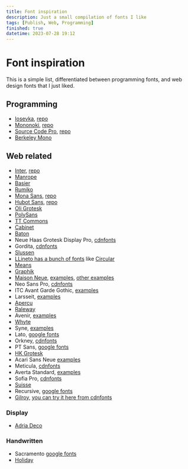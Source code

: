 ```yaml
---
title: Font inspiration
description: Just a small compilation of fonts I like
tags: [Publish, Web, Programming]
finished: true
datetime: 2023-07-28 19:12
---
```


# Font inspiration

This is a simple list, differentiated between programming fonts, and web design
fonts that I just liked.

## Programming

- [Iosevka](https://github.com/be5invis/Iosevka), [repo](https://github.com/be5invis/Iosevka)
- [Mononoki](https://madmalik.github.io/mononoki/), [repo](https://github.com/madmalik/mononoki/tree/main)
- [Source Code Pro](http://adobe-fonts.github.io/source-code-pro/), [repo](https://github.com/adobe-fonts/source-code-pro)
- [Berkeley Mono](https://berkeleygraphics.com/typefaces/berkeley-mono/)

## Web related

- [Inter](https://rsms.me/inter/), [repo](https://github.com/rsms/inter)
- [Manrope](https://www.gent.media/manrope)
- [Basier](https://www.atipofoundry.com/fonts/basier)
- [Rumiko](https://www.typemates.com/fonts/rumiko-clear)
- [Mona Sans](https://github.com/mona-sans), [repo](https://github.com/github/mona-sans)
- [Hubot Sans](https://github.com/mona-sans), [repo](https://github.com/github/hubot-sans)
- [Oli Grotesk](https://www.typotheque.com/fonts/oli-grotesk)
- [PolySans](https://wearegradient.net/polysansmono/)
- [TT Commons](https://typetype.org/fonts/tt-commons/)
- [Cabinet](https://www.fontshare.com/fonts/cabinet-grotesk)
- [Baton](https://www.fatype.com/typefaces/baton)
- Neue Haas Grotesk Display Pro, [cdnfonts](https://www.cdnfonts.com/neue-haas-grotesk-display-pro.font)
- Gordita, [cdnfonts](https://www.cdnfonts.com/gordita.font)
- [Slussen](https://blazetype.eu/typefaces/slussen)
- [LLineto has a bunch of fonts](https://lineto.com/) like [Circular](https://lineto.com/typefaces/circular)
- [Means](https://ux.mailchimp.com/patterns/typography)
- [Graphik](https://type.today/en/Graphik)
- [Maison Neue](https://www.maisonnue.com/), [examples](https://saaslandingpage.com/font/maison-neue/), [other examples](https://onepagelove.com/typeface/maison-neue)
- Neo Sans Pro, [cdnfonts](https://www.cdnfonts.com/neo-sans-pro.font)
- ITC Avant Garde Gothic, [examples](https://www.fontshut.com/itc-avant-garde-gothic-pro-font-family/)
- Larsseit, [examples](https://www.dafontfree.io/larsseit-font-family/)
- [Apercu](https://www.colophon-foundry.org/typefaces/apercu)
- [Raleway](https://www.theleagueofmoveabletype.com/raleway)
- Avenir, [examples](https://www.fonts.com/font/linotype/avenir)
- [Whyte](https://abcdinamo.com/typefaces/whyte)
- Syne, [examples](https://www.1001fonts.com/syne-font.html)
- Lato, [google fonts](https://fonts.google.com/specimen/Lato)
- Orkney, [cdnfonts](https://www.cdnfonts.com/ch/orkney.font)
- PT Sans, [google fonts](https://fonts.google.com/specimen/PT+Sans)
- [HK Grotesk](https://hanken.co/products/hk-grotesk)
- Acari Sans Neue [examples](https://www.cufonfonts.com/font/acari-sans-neue)
- Meticula, [cdnfonts](https://www.cdnfonts.com/meticula.font)
- Averta Standard, [examples](https://www.myfonts.com/collections/averta-standard-font-intelligent-foundry)
- Sofia Pro, [cdnfonts](https://www.cdnfonts.com/sofia-pro.font)
- [Suisse](https://www.swisstypefaces.com/fonts/suisse/)
- Recursive, [google fonts](https://fonts.google.com/specimen/Recursive)
- [Gilroy](https://www.tinkov.info/gilroy.html), [you can try it here from cdnfonts](examples)

### Display

- [Adria Deco](https://www.fontspring.com/fonts/fontsite/adria-deco)

### Handwritten

- Sacramento [google fonts](https://fonts.google.com/specimen/Sacramento/about)
- [Holiday](https://www.fontspring.com/fonts/aiyari/holiday)

